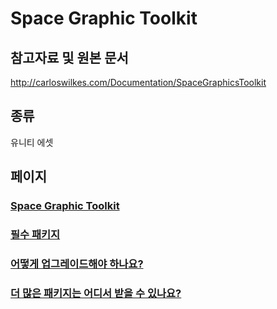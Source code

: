 # Space Graphic Toolkit

## 참고자료 및 원본 문서

http://carloswilkes.com/Documentation/SpaceGraphicsToolkit

## 종류

유니티 에셋

## 페이지

### [Space Graphic Toolkit](./space-graphics-toolkit.md)
### [필수 패키지](./required-packages.md)
### [어떻게 업그레이드해야 하나요?](./how-do-i-upgrade.md)
### [더 많은 패키지는 어디서 받을 수 있나요?](./where-do-i-get-more-pack.md)